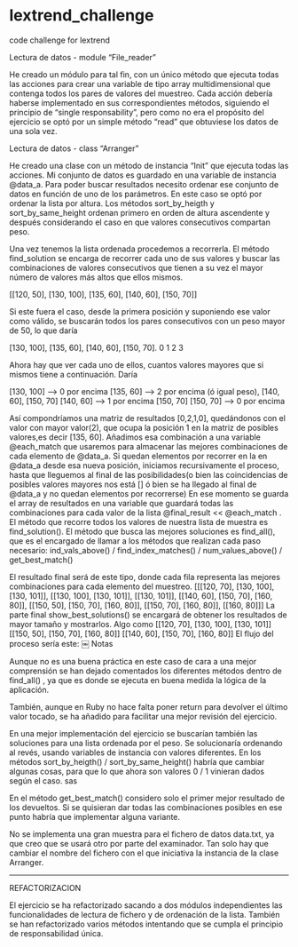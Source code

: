 # lextrend_challenge
code challenge for lextrend

Lectura de datos - module “File_reader”

He creado un módulo para tal fin, con un único método que ejecuta todas las acciones para crear una variable de tipo array multidimensional que contenga todos los pares de valores del muestreo.
Cada acción debería haberse implementado en sus correspondientes métodos, siguiendo el principio de “single responsability”, pero como no era el propósito del ejercicio se optó por un simple método “read” que obtuviese los datos de una sola vez.

Lectura de datos - class “Arranger”

He creado una clase con un método de instancia “Init” que ejecuta todas las acciones.
Mi conjunto de datos es guardado en una variable de instancia @data_a.
Para poder buscar resultados necesito ordenar ese conjunto de datos en función de uno de los parámetros. En este caso se optó por ordenar la lista por altura.
Los métodos sort_by_heigth y sort_by_same_height ordenan primero en orden de altura ascendente y después considerando el caso en que valores consecutivos compartan peso.

Una vez tenemos la lista ordenada procedemos a recorrerla.
El método find_solution se encarga de recorrer cada uno de sus valores y buscar las combinaciones de valores consecutivos que tienen a su vez el mayor número de valores más altos que ellos mismos.

[[120, 50], [130, 100], [135, 60], [140, 60], [150, 70]] 

Si este fuera el caso, desde la primera posición y suponiendo ese valor como válido, se buscarán todos los pares consecutivos con un peso mayor de 50, lo que daría 

[130, 100], [135, 60], [140, 60], [150, 70].
						0 		1 		2 		3


Ahora hay que ver cada uno de ellos, cuantos valores mayores que si mismos tiene a continuación. Daría

[130, 100] --> 0 por encima
[135, 60] --> 2 por encima (ó igual peso), [140, 60], [150, 70]
[140, 60] --> 1 por encima [150, 70]
[150, 70] --> 0 por encima

Así compondríamos una matriz de resultados [0,2,1,0], quedándonos con el valor con mayor valor(2), que ocupa la posición 1 en la matriz de posibles valores,es decir [135, 60].
Añadimos esa combinación a una variable @each_match que usaremos para almacenar las mejores combinaciones de cada elemento de @data_a.
Si quedan elementos por recorrer en la en @data_a desde esa nueva posición, iniciamos recursivamente el proceso, hasta que lleguemos al final de las posibilidades(o bien las coincidencias de posibles valores mayores nos está  [] ó bien se ha llegado al final de @data_a y no quedan elementos por recorrerse) 
En ese momento se guarda el array de resultados en una variable que guardará todas las combinaciones para cada valor de la lista @final_result << @each_match .
El método que recorre todos los valores de nuestra lista de muestra es find_solution().
El método que busca las mejores soluciones es find_all(), que es el encargado de llamar a los métodos que realizan cada paso necesario:
ind_vals_above() / find_index_matches() / num_values_above()  / get_best_match()

El resultado final será de este tipo, donde cada fila representa las mejores combinaciones para cada elemento del muestreo.
[[[120, 70], [130, 100], [130, 101]],
 [[130, 100], [130, 101]],
 [[130, 101]],
 [[140, 60], [150, 70], [160, 80]],
 [[150, 50], [150, 70], [160, 80]],
 [[150, 70], [160, 80]],
 [[160, 80]]]
La parte final  show_best_solutions() se encargará de obtener los resultados de mayor tamaño y mostrarlos.
Algo como
[[120, 70], [130, 100], [130, 101]]
[[150, 50], [150, 70], [160, 80]]
[[140, 60], [150, 70], [160, 80]]
El flujo del proceso sería este:
￼
Notas

Aunque no es una buena práctica en este caso de cara a una mejor comprensión se han dejado comentados los diferentes métodos dentro de find_all() , ya que es donde se ejecuta en buena medida la lógica de la aplicación.

También, aunque en Ruby no hace falta poner return para devolver el último valor tocado, se ha añadido para facilitar una mejor revisión del ejercicio.

En una mejor implementación del ejercicio se buscarían también las soluciones para una lista ordenada por el peso. Se solucionaría ordenando al revés, usando variables de instancia con valores diferentes. En los métodos sort_by_heigth() / sort_by_same_height() habría que cambiar algunas cosas, para que lo que ahora son valores 0 / 1 vinieran dados según el caso.
sas

En el método get_best_match() considero solo el primer mejor resultado de los devueltos.
Si se quisieran dar todas las combinaciones posibles en ese punto habría que implementar alguna variante.

No se implementa una gran muestra para el fichero de datos data.txt, ya que creo que se usará otro por parte del examinador. Tan solo hay que cambiar el nombre del fichero con el que iniciativa la instancia de la clase Arranger.

-------------------

REFACTORIZACION

El ejercicio se ha refactorizado sacando a dos módulos independientes las funcionalidades de lectura de fichero y de ordenación de la lista.
También se han refactorizado varios métodos intentando que se cumpla el principio de responsabilidad única.
